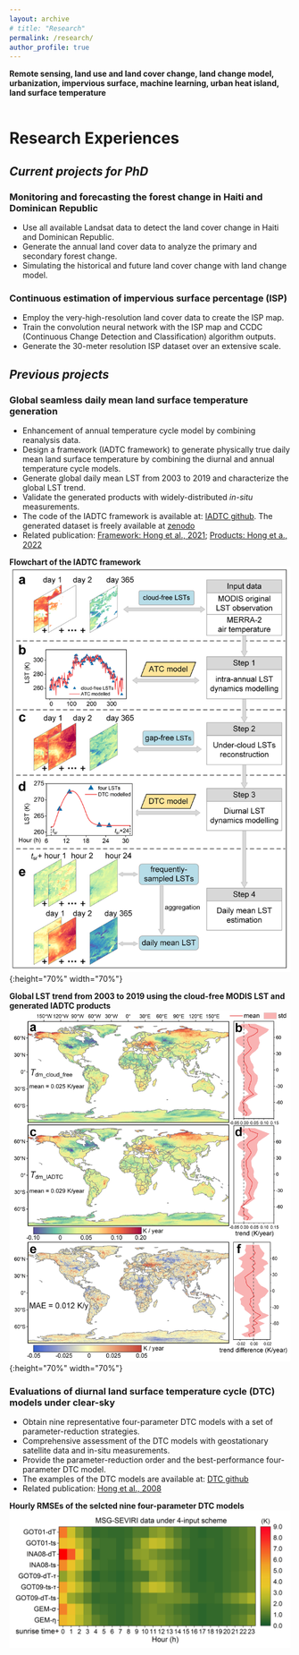 ```yaml
---
layout: archive
# title: "Research"
permalink: /research/
author_profile: true
---
```


**Remote sensing, land use and land cover change, land change model, urbanization, impervious surface, machine learning, urban heat island, land surface temperature**
<br>
<br>

# Research Experiences
## *Current projects for PhD*
### Monitoring and forecasting the forest change in Haiti and Dominican Republic 
* Use all available Landsat data to detect the land cover change in Haiti and Dominican Republic.
* Generate the annual land cover data to analyze the primary and secondary forest change.
* Simulating the historical and future land cover change with land change model.

### Continuous estimation of impervious surface percentage (ISP)
* Employ the very-high-resolution land cover data to create the ISP map.
* Train the convolution neural network with the ISP map and CCDC (Continuous Change Detection and Classification) algorithm outputs.
* Generate the 30-meter resolution ISP dataset over an extensive scale.

## *Previous projects*
### Global seamless daily mean land surface temperature generation
* Enhancement of annual temperature cycle model by combining reanalysis data.
* Design a framework (IADTC framework) to generate physically true daily mean land surface temperature by combining the diurnal and annual temperature cycle models.
* Generate global daily mean LST from 2003 to 2019 and characterize the global LST trend.
* Validate the generated products with widely-distributed *in-situ* measurements. 
* The code of the IADTC framework is available at: [IADTC github](https://github.com/faluhong/IADTC-framework). The generated dataset is freely available at [zenodo](https://zenodo.org/record/6287052)
* Related publication: [Framework: Hong et al., 2021](https://www.sciencedirect.com/science/article/pii/S0034425721003321); [Products: Hong et a., 2022](https://essd.copernicus.org/articles/14/3091/2022/)

**Flowchart of the IADTC framework**
![IADTC framework](/images/2021_daily_mean_LST_framework.jpg){:height="70%" width="70%"}
<br>

**Global LST trend from 2003 to 2019 using the cloud-free MODIS LST and generated IADTC products**
![IADTC framework](/images/Global_LST_trend_2003_2019.jpg){:height="70%" width="70%"}


### Evaluations of diurnal land surface temperature cycle (DTC) models under clear-sky	
* Obtain nine representative four-parameter DTC models with a set of parameter-reduction strategies.
* Comprehensive assessment of the DTC models with geostationary satellite data and in-situ measurements.
* Provide the parameter-reduction order and the best-performance four-parameter DTC model.
* The examples of the DTC models are available at: [DTC github](https://github.com/faluhong/ATC-and-DTC-Code)
* Related publication: [Hong et al., 2008](https://www.sciencedirect.com/science/article/pii/S0924271618301710)

**Hourly RMSEs of the selcted nine four-parameter DTC models**
![image_four_parameter_DTC](/images/MSG-SEVIRI_four_points.png)











